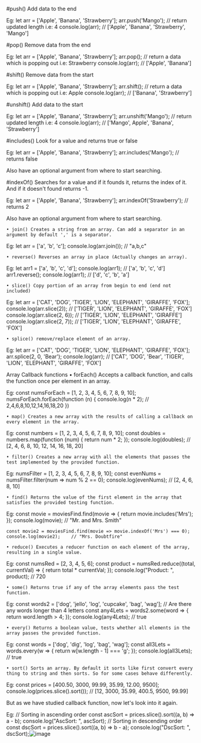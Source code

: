#push() Add data to the end

Eg:   let arr = ['Apple', 'Banana', 'Strawberry'];
	arr.push('Mango');    // return updated length i.e: 4
	console.log(arr);    // ['Apple', 'Banana', 'Strawberry', 'Mango']

#pop() Remove data from the end

Eg:   let arr = ['Apple', 'Banana', 'Strawberry'];
	arr.pop();    // return a data which is popping out i.e: Strawberry
	console.log(arr);    // ['Apple', 'Banana']

#shift() Remove data from the start

Eg:   let arr = ['Apple', 'Banana', 'Strawberry'];
	arr.shift();    // return a data which is popping out i.e: Apple
	console.log(arr);    // ['Banana', 'Strawberry']

#unshift() Add data to the start

Eg:   let arr = ['Apple', 'Banana', 'Strawberry'];
	arr.unshift('Mango');    // return updated length i.e: 4
	console.log(arr);    // ['Mango', Apple', 'Banana', 'Strawberry']
	
#includes() Look for a value and returns true or false

Eg:    let arr = ['Apple', 'Banana', 'Strawberry'];
	arr.includes('Mango');    // returns false

Also have an optional argument from where to start searching.

#indexOf() Searches for a value and if it founds it, returns the index of it. And if it doesn't found returns -1.

Eg:    let arr = ['Apple', 'Banana', 'Strawberry'];
	arr.indexOf('Strawberry');    // returns 2
	
Also have an optional argument from where to start searching.

	• join() Creates a string from an array. Can add a separator in an argument by default ',' is a separator.
Eg:    let arr = ['a', 'b', 'c'];
	console.log(arr.join());    // "a,b,c"

	• reverse() Reverses an array in place (Actually changes an array).
Eg:    let arr1 = ['a', 'b', 'c', 'd'];
	console.log(arr1);    // ['a', 'b', 'c', 'd']
	arr1.reverse();
	console.log(arr1);    // ['d', 'c', 'b', 'a']
	
	• slice() Copy portion of an array from begin to end (end not included)
Eg:    let arr = ['CAT', 'DOG', 'TIGER', 'LION', 'ELEPHANT', 'GIRAFFE', 'FOX'];
	console.log(arr.slice(2));         // ['TIGER', 'LION', 'ELEPHANT', 'GIRAFFE', 'FOX']
	console.log(arr.slice(2, 6));    // ['TIGER', 'LION', 'ELEPHANT', 'GIRAFFE']
	console.log(arr.slice(2, 7));    // ['TIGER', 'LION', 'ELEPHANT', 'GIRAFFE', 'FOX']

	• splice() remove/replace element of an array.
Eg:    let arr = ['CAT', 'DOG', 'TIGER', 'LION', 'ELEPHANT', 'GIRAFFE', 'FOX'];
	arr.splice(2, 0, 'Bear');
	console.log(arr);    // ['CAT', 'DOG', 'Bear', 'TIGER', 'LION', 'ELEPHANT', 'GIRAFFE', 'FOX']

Array Callback functions
	• forEach() Accepts a callback function, and calls the function once per element in an array.

Eg: 
	const numsForEach = [1, 2, 3, 4, 5, 6, 7, 8, 9, 10];
	numsForEach.forEach(function (n) {
	    console.log(n * 2);     // 2,4,6,8,10,12,14,16,18,20
	})

	• map() Creates a new array with the results of calling a callback on every element in the array.
Eg:
	const numbers = [1, 2, 3, 4, 5, 6, 7, 8, 9, 10];
	const doubles = numbers.map(function (num) {
	    return num * 2;
	});
	console.log(doubles);   // [2, 4, 6, 8, 10, 12, 14, 16, 18, 20]

	• filter() Creates a new array with all the elements that passes the test implemented by the provided function.
Eg:
	numsFilter = [1, 2, 3, 4, 5, 6, 7, 8, 9, 10];
	const evenNums = numsFilter.filter(num => num % 2 == 0);
	console.log(evenNums);      // [2, 4, 6, 8, 10]

	• find() Returns the value of the first element in the array that satisfies the provided testing function.
Eg:
	const movie = moviesFind.find(movie => {
	    return movie.includes('Mrs');
	});
	console.log(movie);     // "Mr. and Mrs. Smith"
	
	const movie2 = moviesFind.find(movie => movie.indexOf('Mrs') === 0);
	console.log(movie2);    // "Mrs. Doubtfire"

	• reduce() Executes a reducer function on each element of the array, resulting in a single value.
Eg: 
	const numsRed = [2, 3, 4, 5, 6];
	const product = numsRed.reduce((total, currentVal) => {
	    return total * currentVal;
	});
	console.log("Product: ", product);      // 720

	• some() Returns true if any of the array elements pass the test function.
Eg: 
	const words2 = ['dog', 'jello', 'log', 'cupcake', 'bag', 'wag'];
	// Are there any words longer than 4 letters
	const any4Lets = words2.some(word => {
	    return word.length > 4;
	});
	console.log(any4Lets);      // true

	• every() Returns a boolean value, tests whether all elements in the array passes the provided function.
Eg: 
	const words = ['dog', 'dig', 'log', 'bag', 'wag'];
	const all3Lets = words.every(w => {
	    return w[w.length - 1] === 'g';
	});
	console.log(all3Lets);  // true

	• sort() Sorts an array. By default it sorts like first convert every thing to string and then sorts. So for some cases behave differently.
Eg:
	const prices = [400.50, 3000, 99.99, 35.99, 12.00, 9500];
	console.log(prices.slice().sort());     // [12, 3000, 35.99, 400.5, 9500, 99.99]

But as we have studied callback function, now let's look into it again.

Eg:
	// Sorting in ascending order
	const ascSort = prices.slice().sort((a, b) => a - b);
	console.log("AscSort: ", ascSort);
	// Sorting in descending order
	const dscSort = prices.slice().sort((a, b) => b - a);
console.log("DscSort: ", dscSort);![image](https://github.com/RatingRishu/Info-Hub/assets/79776108/9e19c62d-7030-4495-b424-1112b63072a8)

